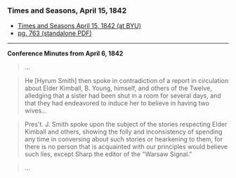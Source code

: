 ### Times and Seasons, April 15, 1842

* [Times and Seasons April 15, 1842 (at BYU)](http://contentdm.lib.byu.edu/cdm/ref/collection/NCMP1820-1846/id/9200)
* [pg. 763 (standalone PDF)](https://docs.google.com/viewer?url=https://github.com/faenrandir/a_careful_examination/raw/73ec26aef1bb810069e954893f2ed3e6cf1759d8/documents/polygamy/denials/originals/1842-04-15-TimesAndSeasons-vol3-pg763.pdf)

---

**Conference Minutes from April 6, 1842**

> ...

> He [Hyrum Smith] then spoke in contradiction of a report in circulation about Elder Kimball, B. Young, himself, and others of the Twelve, alledging that a sister had been shut in a room for several days, and that they had endeavored to induce her to believe in having two wives...

> Pres't. J. Smith spoke upon the subject of the stories respecting Elder Kimball and others, showing the folly and inconsistency of spending any time in conversing about such stories or hearkening to them, for there is no person that is acquainted with our principles would believe such lies, except Sharp the editor of the "Warsaw Signal."

> ...
